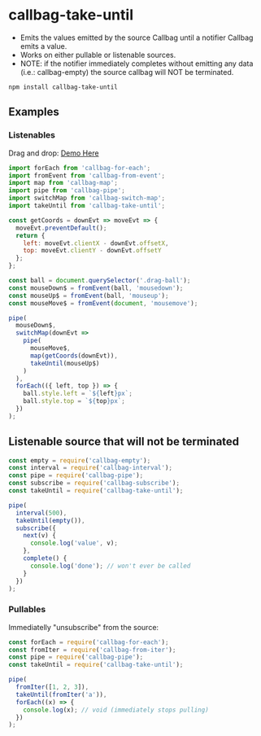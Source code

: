# callbag-take-until

- Emits the values emitted by the source Callbag until a notifier Callbag emits a value.
- Works on either pullable or listenable sources.
- NOTE: if the notifier immediately completes without emitting any data (i.e.: callbag-empty) the source callbag will NOT be terminated.

`npm install callbag-take-until`

## Examples

### Listenables

Drag and drop:
[Demo Here](https://codesandbox.io/s/zwjnjnn25p)

```js
import forEach from 'callbag-for-each';
import fromEvent from 'callbag-from-event';
import map from 'callbag-map';
import pipe from 'callbag-pipe';
import switchMap from 'callbag-switch-map';
import takeUntil from 'callbag-take-until';

const getCoords = downEvt => moveEvt => {
  moveEvt.preventDefault();
  return {
    left: moveEvt.clientX - downEvt.offsetX,
    top: moveEvt.clientY - downEvt.offsetY
  };
};

const ball = document.querySelector('.drag-ball');
const mouseDown$ = fromEvent(ball, 'mousedown');
const mouseUp$ = fromEvent(ball, 'mouseup');
const mouseMove$ = fromEvent(document, 'mousemove');

pipe(
  mouseDown$,
  switchMap(downEvt =>
    pipe(
      mouseMove$,
      map(getCoords(downEvt)),
      takeUntil(mouseUp$)
    )
  ),
  forEach(({ left, top }) => {
    ball.style.left = `${left}px`;
    ball.style.top = `${top}px`;
  })
);
```

## Listenable source that will not be terminated
```js
const empty = require('callbag-empty');
const interval = require('callbag-interval');
const pipe = require('callbag-pipe');
const subscribe = require('callbag-subscribe');
const takeUntil = require('callbag-take-until');

pipe(
  interval(500),
  takeUntil(empty()),
  subscribe({
    next(v) {
      console.log('value', v);
    },
    complete() {
      console.log('done'); // won't ever be called
    }
  })
);
```

### Pullables

Immediatelly "unsubscribe" from the source:

```js
const forEach = require('callbag-for-each');
const fromIter = require('callbag-from-iter');
const pipe = require('callbag-pipe');
const takeUntil = require('callbag-take-until');

pipe(
  fromIter([1, 2, 3]),
  takeUntil(fromIter('a')),
  forEach((x) => {
    console.log(x); // void (immediately stops pulling)
  })
);
```
